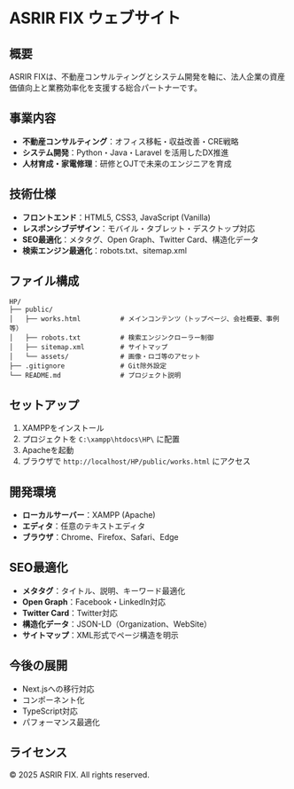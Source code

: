 # ASRIR FIX ウェブサイト

## 概要
ASRIR FIXは、不動産コンサルティングとシステム開発を軸に、法人企業の資産価値向上と業務効率化を支援する総合パートナーです。

## 事業内容
- **不動産コンサルティング**：オフィス移転・収益改善・CRE戦略
- **システム開発**：Python・Java・Laravel を活用したDX推進
- **人材育成・家電修理**：研修とOJTで未来のエンジニアを育成

## 技術仕様
- **フロントエンド**：HTML5, CSS3, JavaScript (Vanilla)
- **レスポンシブデザイン**：モバイル・タブレット・デスクトップ対応
- **SEO最適化**：メタタグ、Open Graph、Twitter Card、構造化データ
- **検索エンジン最適化**：robots.txt、sitemap.xml

## ファイル構成
```
HP/
├── public/
│   ├── works.html          # メインコンテンツ（トップページ、会社概要、事例等）
│   ├── robots.txt          # 検索エンジンクローラー制御
│   ├── sitemap.xml         # サイトマップ
│   └── assets/             # 画像・ロゴ等のアセット
├── .gitignore              # Git除外設定
└── README.md               # プロジェクト説明
```

## セットアップ
1. XAMPPをインストール
2. プロジェクトを `C:\xampp\htdocs\HP\` に配置
3. Apacheを起動
4. ブラウザで `http://localhost/HP/public/works.html` にアクセス

## 開発環境
- **ローカルサーバー**：XAMPP (Apache)
- **エディタ**：任意のテキストエディタ
- **ブラウザ**：Chrome、Firefox、Safari、Edge

## SEO最適化
- **メタタグ**：タイトル、説明、キーワード最適化
- **Open Graph**：Facebook・LinkedIn対応
- **Twitter Card**：Twitter対応
- **構造化データ**：JSON-LD（Organization、WebSite）
- **サイトマップ**：XML形式でページ構造を明示

## 今後の展開
- Next.jsへの移行対応
- コンポーネント化
- TypeScript対応
- パフォーマンス最適化

## ライセンス
© 2025 ASRIR FIX. All rights reserved.
